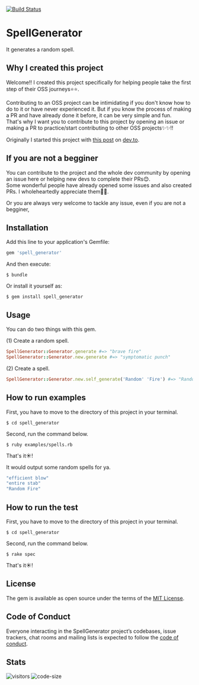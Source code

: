 [![Build Status](https://travis-ci.org/K-Sato1995/spell_generator.svg?branch=master)](https://travis-ci.org/K-Sato1995/spell_generator)

# SpellGenerator

It generates a random spell.

## Why I created this project

Welcome!! I created this project specifically for helping people take the first step of their OSS journeys⭐️⭐️.

Contributing to an OSS project can be intimidating if you don't know how to do to it or have never experienced it. But if you know the process of making a PR and have already done it before, it can be very simple and fun.  
That's why I want you to contribute to this project by opening an issue or making a PR to practice/start contributing to other OSS projects✨✨!!

Originally I started this project with [this post](https://dev.to/ksato1995/anybody-who-wants-to-start-practice-contributing-to-oss-projects-59np) on [dev.to](https://dev.to/).

## If you are not a begginer

You can contribute to the project and the whole dev community by opening an issue here or helping new devs to complete their PRs😊.  
Some wonderful people have already opened some issues and also created PRs.
I wholeheartedly appreciate them🙏🙏.

Or you are always very welcome to tackle any issue, even if you are not a begginer,

## Installation

Add this line to your application's Gemfile:

```ruby
gem 'spell_generator'
```

And then execute:

    $ bundle

Or install it yourself as:

    $ gem install spell_generator

## Usage

You can do two things with this gem.

(1) Create a random spell.

```ruby
SpellGenerator::Generator.generate #=> "brave fire"
SpellGenerator::Generator.new.generate #=> "symptomatic punch"
```

(2) Create a spell.

```ruby
SpellGenerator::Generator.new.self_generate('Random' 'Fire') #=> "Random Fire"
```

## How to run examples

First, you have to move to the directory of this project in your terminal.

```
$ cd spell_generator
```

Second, run the command below.

```
$ ruby examples/spells.rb
```

That's it☀️!

It would output some random spells for ya.

```ruby
"efficient blow"
"entire stab"
"Random Fire"
```

## How to run the test

First, you have to move to the directory of this project in your terminal.

```
$ cd spell_generator
```

Second, run the command below.

```
$ rake spec
```

That's it☀️!

## License

The gem is available as open source under the terms of the [MIT License](https://opensource.org/licenses/MIT).

## Code of Conduct

Everyone interacting in the SpellGenerator project’s codebases, issue trackers, chat rooms and mailing lists is expected to follow the [code of conduct](https://github.com/K-Sato1995/spell_generator/blob/master/CODE_OF_CONDUCT.md).

## Stats
![visitors](https://visitor-badge.glitch.me/badge?page_id=jayeshathila.spell_generator)	![code-size](https://img.shields.io/github/languages/code-size/jayeshathila/spell_generator)